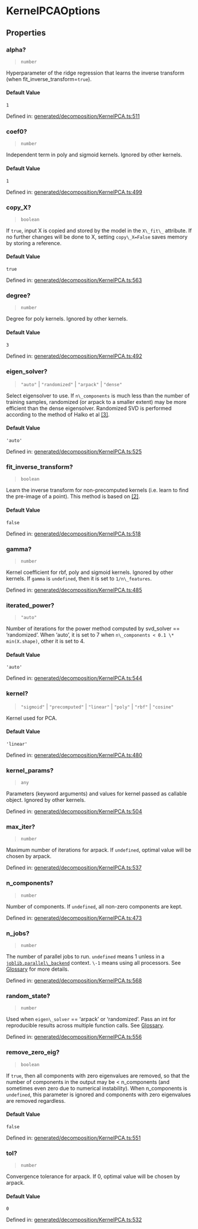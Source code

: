 # KernelPCAOptions

## Properties

### alpha?

> `number`

Hyperparameter of the ridge regression that learns the inverse transform (when fit\_inverse\_transform=`true`).

#### Default Value

`1`

Defined in:  [generated/decomposition/KernelPCA.ts:511](https://github.com/transitive-bullshit/scikit-learn-ts/blob/b59c1ff/packages/sklearn/src/generated/decomposition/KernelPCA.ts#L511)

### coef0?

> `number`

Independent term in poly and sigmoid kernels. Ignored by other kernels.

#### Default Value

`1`

Defined in:  [generated/decomposition/KernelPCA.ts:499](https://github.com/transitive-bullshit/scikit-learn-ts/blob/b59c1ff/packages/sklearn/src/generated/decomposition/KernelPCA.ts#L499)

### copy\_X?

> `boolean`

If `true`, input X is copied and stored by the model in the `X\_fit\_` attribute. If no further changes will be done to X, setting `copy\_X=False` saves memory by storing a reference.

#### Default Value

`true`

Defined in:  [generated/decomposition/KernelPCA.ts:563](https://github.com/transitive-bullshit/scikit-learn-ts/blob/b59c1ff/packages/sklearn/src/generated/decomposition/KernelPCA.ts#L563)

### degree?

> `number`

Degree for poly kernels. Ignored by other kernels.

#### Default Value

`3`

Defined in:  [generated/decomposition/KernelPCA.ts:492](https://github.com/transitive-bullshit/scikit-learn-ts/blob/b59c1ff/packages/sklearn/src/generated/decomposition/KernelPCA.ts#L492)

### eigen\_solver?

> `"auto"` \| `"randomized"` \| `"arpack"` \| `"dense"`

Select eigensolver to use. If `n\_components` is much less than the number of training samples, randomized (or arpack to a smaller extent) may be more efficient than the dense eigensolver. Randomized SVD is performed according to the method of Halko et al [\[3\]](#r396fc7d924b8-3).

#### Default Value

`'auto'`

Defined in:  [generated/decomposition/KernelPCA.ts:525](https://github.com/transitive-bullshit/scikit-learn-ts/blob/b59c1ff/packages/sklearn/src/generated/decomposition/KernelPCA.ts#L525)

### fit\_inverse\_transform?

> `boolean`

Learn the inverse transform for non-precomputed kernels (i.e. learn to find the pre-image of a point). This method is based on [\[2\]](#r396fc7d924b8-2).

#### Default Value

`false`

Defined in:  [generated/decomposition/KernelPCA.ts:518](https://github.com/transitive-bullshit/scikit-learn-ts/blob/b59c1ff/packages/sklearn/src/generated/decomposition/KernelPCA.ts#L518)

### gamma?

> `number`

Kernel coefficient for rbf, poly and sigmoid kernels. Ignored by other kernels. If `gamma` is `undefined`, then it is set to `1/n\_features`.

Defined in:  [generated/decomposition/KernelPCA.ts:485](https://github.com/transitive-bullshit/scikit-learn-ts/blob/b59c1ff/packages/sklearn/src/generated/decomposition/KernelPCA.ts#L485)

### iterated\_power?

> `"auto"`

Number of iterations for the power method computed by svd\_solver == ‘randomized’. When ‘auto’, it is set to 7 when `n\_components < 0.1 \* min(X.shape)`, other it is set to 4.

#### Default Value

`'auto'`

Defined in:  [generated/decomposition/KernelPCA.ts:544](https://github.com/transitive-bullshit/scikit-learn-ts/blob/b59c1ff/packages/sklearn/src/generated/decomposition/KernelPCA.ts#L544)

### kernel?

> `"sigmoid"` \| `"precomputed"` \| `"linear"` \| `"poly"` \| `"rbf"` \| `"cosine"`

Kernel used for PCA.

#### Default Value

`'linear'`

Defined in:  [generated/decomposition/KernelPCA.ts:480](https://github.com/transitive-bullshit/scikit-learn-ts/blob/b59c1ff/packages/sklearn/src/generated/decomposition/KernelPCA.ts#L480)

### kernel\_params?

> `any`

Parameters (keyword arguments) and values for kernel passed as callable object. Ignored by other kernels.

Defined in:  [generated/decomposition/KernelPCA.ts:504](https://github.com/transitive-bullshit/scikit-learn-ts/blob/b59c1ff/packages/sklearn/src/generated/decomposition/KernelPCA.ts#L504)

### max\_iter?

> `number`

Maximum number of iterations for arpack. If `undefined`, optimal value will be chosen by arpack.

Defined in:  [generated/decomposition/KernelPCA.ts:537](https://github.com/transitive-bullshit/scikit-learn-ts/blob/b59c1ff/packages/sklearn/src/generated/decomposition/KernelPCA.ts#L537)

### n\_components?

> `number`

Number of components. If `undefined`, all non-zero components are kept.

Defined in:  [generated/decomposition/KernelPCA.ts:473](https://github.com/transitive-bullshit/scikit-learn-ts/blob/b59c1ff/packages/sklearn/src/generated/decomposition/KernelPCA.ts#L473)

### n\_jobs?

> `number`

The number of parallel jobs to run. `undefined` means 1 unless in a [`joblib.parallel\_backend`](https://joblib.readthedocs.io/en/latest/parallel.html#joblib.parallel_backend "(in joblib v1.3.0.dev0)") context. `\-1` means using all processors. See [Glossary](../../glossary.html#term-n_jobs) for more details.

Defined in:  [generated/decomposition/KernelPCA.ts:568](https://github.com/transitive-bullshit/scikit-learn-ts/blob/b59c1ff/packages/sklearn/src/generated/decomposition/KernelPCA.ts#L568)

### random\_state?

> `number`

Used when `eigen\_solver` == ‘arpack’ or ‘randomized’. Pass an int for reproducible results across multiple function calls. See [Glossary](../../glossary.html#term-random_state).

Defined in:  [generated/decomposition/KernelPCA.ts:556](https://github.com/transitive-bullshit/scikit-learn-ts/blob/b59c1ff/packages/sklearn/src/generated/decomposition/KernelPCA.ts#L556)

### remove\_zero\_eig?

> `boolean`

If `true`, then all components with zero eigenvalues are removed, so that the number of components in the output may be < n\_components (and sometimes even zero due to numerical instability). When n\_components is `undefined`, this parameter is ignored and components with zero eigenvalues are removed regardless.

#### Default Value

`false`

Defined in:  [generated/decomposition/KernelPCA.ts:551](https://github.com/transitive-bullshit/scikit-learn-ts/blob/b59c1ff/packages/sklearn/src/generated/decomposition/KernelPCA.ts#L551)

### tol?

> `number`

Convergence tolerance for arpack. If 0, optimal value will be chosen by arpack.

#### Default Value

`0`

Defined in:  [generated/decomposition/KernelPCA.ts:532](https://github.com/transitive-bullshit/scikit-learn-ts/blob/b59c1ff/packages/sklearn/src/generated/decomposition/KernelPCA.ts#L532)
